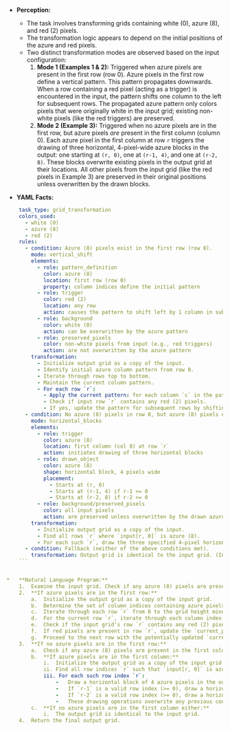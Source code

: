 *   **Perception:**
    *   The task involves transforming grids containing white (0), azure (8), and red (2) pixels.
    *   The transformation logic appears to depend on the initial positions of the azure and red pixels.
    *   Two distinct transformation modes are observed based on the input configuration:
        1.  **Mode 1 (Examples 1 & 2):** Triggered when azure pixels are present in the first row (row 0). Azure pixels in the first row define a vertical pattern. This pattern propagates downwards. When a row containing a red pixel (acting as a trigger) is encountered in the input, the pattern shifts one column to the left for subsequent rows. The propagated azure pattern only colors pixels that were originally white in the input grid; existing non-white pixels (like the red triggers) are preserved.
        2.  **Mode 2 (Example 3):** Triggered when no azure pixels are in the first row, but azure pixels *are* present in the first column (column 0). Each azure pixel in the first column at row `r` triggers the drawing of three horizontal, 4-pixel-wide azure blocks in the output: one starting at `(r, 0)`, one at `(r-1, 4)`, and one at `(r-2, 8)`. These blocks overwrite existing pixels in the output grid at their locations. All other pixels from the input grid (like the red pixels in Example 3) are preserved in their original positions unless overwritten by the drawn blocks.

*   **YAML Facts:**
    
```yaml
    task_type: grid_transformation
    colors_used:
      - white (0)
      - azure (8)
      - red (2)
    rules:
      - condition: Azure (8) pixels exist in the first row (row 0).
        mode: vertical_shift
        elements:
          - role: pattern_definition
            color: azure (8)
            location: first row (row 0)
            property: column indices define the initial pattern
          - role: trigger
            color: red (2)
            location: any row
            action: causes the pattern to shift left by 1 column in subsequent rows
          - role: background
            color: white (0)
            action: can be overwritten by the azure pattern
          - role: preserved_pixels
            color: non-white pixels from input (e.g., red triggers)
            action: are not overwritten by the azure pattern
        transformation:
          - Initialize output grid as a copy of the input.
          - Identify initial azure column pattern from row 0.
          - Iterate through rows top to bottom.
          - Maintain the current column pattern.
          - For each row `r`:
            - Apply the current pattern: for each column `c` in the pattern, if `input[r, c]` is white (0), set `output[r, c]` to azure (8).
            - Check if input row `r` contains any red (2) pixels.
            - If yes, update the pattern for subsequent rows by shifting all column indices left by 1 (discarding negative indices).
      - condition: No azure (8) pixels in row 0, but azure (8) pixels exist in the first column (col 0).
        mode: horizontal_blocks
        elements:
          - role: trigger
            color: azure (8)
            location: first column (col 0) at row `r`
            action: initiates drawing of three horizontal blocks
          - role: drawn_object
            color: azure (8)
            shape: horizontal block, 4 pixels wide
            placement:
              - Starts at (r, 0)
              - Starts at (r-1, 4) if r-1 >= 0
              - Starts at (r-2, 8) if r-2 >= 0
          - role: background/preserved_pixels
            color: all input pixels
            action: are preserved unless overwritten by the drawn azure blocks
        transformation:
          - Initialize output grid as a copy of the input.
          - Find all rows `r` where `input[r, 0]` is azure (8).
          - For each such `r`, draw the three specified 4-pixel horizontal azure blocks in the output grid, checking row boundary conditions (r-1 >= 0, r-2 >= 0). These blocks overwrite existing content.
      - condition: Fallback (neither of the above conditions met).
        transformation: Output grid is identical to the input grid. (Inferred, no examples provided).
    ```


*   **Natural Language Program:**
    1.  Examine the input grid. Check if any azure (8) pixels are present in the first row (row 0).
    2.  **If azure pixels are in the first row:**
        a.  Initialize the output grid as a copy of the input grid.
        b.  Determine the set of column indices containing azure pixels in the first row. This is the initial `current_pattern`.
        c.  Iterate through each row `r` from 0 to the grid height minus 1.
        d.  For the current row `r`, iterate through each column index `c` in the `current_pattern`. If the pixel at `input[r, c]` is white (0), set the corresponding pixel `output[r, c]` to azure (8).
        e.  Check if the input grid's row `r` contains any red (2) pixels.
        f.  If red pixels are present in row `r`, update the `current_pattern` for the *next* iteration (row `r+1`) by subtracting 1 from each column index and discarding any resulting negative indices. Otherwise, the `current_pattern` remains unchanged for the next row.
        g.  Proceed to the next row with the potentially updated `current_pattern`.
    3.  **If no azure pixels are in the first row:**
        a.  Check if any azure (8) pixels are present in the first column (column 0).
        b.  **If azure pixels are in the first column:**
            i.  Initialize the output grid as a copy of the input grid.
            ii. Find all row indices `r` such that `input[r, 0]` is azure (8).
            iii. For each such row index `r`:
                -   Draw a horizontal block of 4 azure pixels in the output grid from `(r, 0)` to `(r, 3)`.
                -   If `r-1` is a valid row index (>= 0), draw a horizontal block of 4 azure pixels from `(r-1, 4)` to `(r-1, 7)`.
                -   If `r-2` is a valid row index (>= 0), draw a horizontal block of 4 azure pixels from `(r-2, 8)` to `(r-2, 11)`.
                -   These drawing operations overwrite any previous content in those output grid cells.
        c.  **If no azure pixels are in the first column either:**
            i.  The output grid is identical to the input grid.
    4.  Return the final output grid.